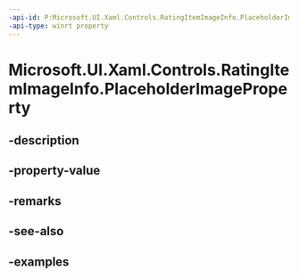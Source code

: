 ```yaml
---
-api-id: P:Microsoft.UI.Xaml.Controls.RatingItemImageInfo.PlaceholderImageProperty
-api-type: winrt property
---
```


<!-- Property syntax.
public DependencyProperty PlaceholderImageProperty { get; }
-->

# Microsoft.UI.Xaml.Controls.RatingItemImageInfo.PlaceholderImageProperty

## -description

## -property-value

## -remarks

## -see-also

## -examples

